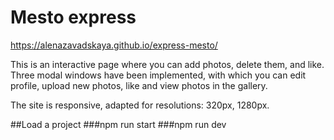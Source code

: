 # Mesto express

https://alenazavadskaya.github.io/express-mesto/

This is an interactive page where you can add photos, delete them, and like. Three modal windows have been implemented, with which you can edit profile, upload new photos, like and view photos in the gallery.

The site is responsive, adapted for resolutions: 320px, 1280px.

##Load a project
###npm run start
###npm run dev
